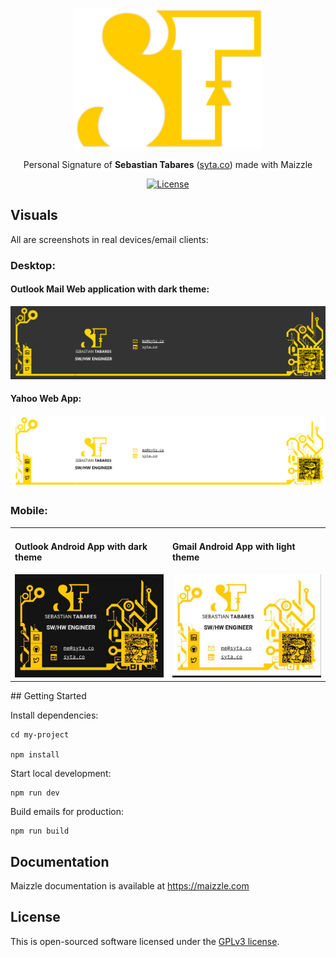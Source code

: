 <div align="center">
  <p>
    <a href="https://maizzle.com" target="_blank">
      <picture>
        <source media="(prefers-color-scheme: dark)" srcset="https://github.com/sytabaresa/personal-signature/raw/master/src/images/logo-short.png">
        <img alt="Maizzle Starter" src="https://github.com/sytabaresa/personal-signature/raw/master/src/images/logo-short.png" width="300" height="225" style="max-width: 100%;">
      </picture>
    </a>
  </p>
  <p>Personal Signature of <strong>Sebastian Tabares</strong> (<a href="https://syta.co">syta.co</a>) made with Maizzle</p>
<div>

  [![License][license-shield]][license]

  </div>
</div>

## Visuals

All are screenshots in real devices/email clients:
### Desktop:

#### Outlook Mail Web application with dark theme:
![desktop dark preview](./src/images/preview/desktop-dark.png)
#### Yahoo Web App:
![desktop light preview](./src/images/preview/desktop-light.png)

### Mobile:
<table>
<tr>
<td>
<h4>Outlook Android App with dark theme</h4>
<img alt="mobile dark preview" src="./src/images/preview/mobile-dark.png" />
</td>
<td>
<h4>Gmail Android App with light theme</h4>
<img alt="mobile light preview" src="./src/images/preview/mobile-light.png" />
</td>
</tr>
</table>
## Getting Started

Install dependencies:

```
cd my-project

npm install
```

Start local development:

```
npm run dev
```

Build emails for production:

```
npm run build
```

## Documentation

Maizzle documentation is available at https://maizzle.com

## License

This is open-sourced software licensed under the [GPLv3 license](https://opensource.org/licenses/gpl-license).

[npm]: https://www.npmjs.com/package/@maizzle/framework
[npm-stats]: https://npm-stat.com/charts.html?package=%40maizzle%2Fframework&from=2019-03-27
[npm-version-shield]: https://img.shields.io/npm/v/@maizzle/framework.svg
[npm-stats-shield]: https://img.shields.io/npm/dt/@maizzle/framework.svg?color=6875f5
[github-ci]: https://github.com/maizzle/framework/actions
[github-ci-shield]: https://github.com/maizzle/framework/actions/workflows/nodejs.yml/badge.svg
[license]: ./LICENSE
[license-shield]: https://img.shields.io/badge/license-GPL-blue
